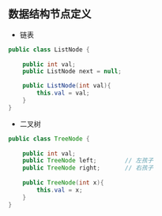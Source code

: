 <link href="markdown.css" rel="stylesheet"></link>

## 数据结构节点定义

* 链表
```java
public class ListNode {
    
    public int val;
    public ListNode next = null;

    public ListNode(int val){
        this.val = val;
    }
}
```
* 二叉树
```java
public class TreeNode {
    
    public int val;
    public TreeNode left;        // 左孩子
    public TreeNode right;       // 右孩子
    
    public TreeNode(int x){
        this.val = x;
    }
}
```